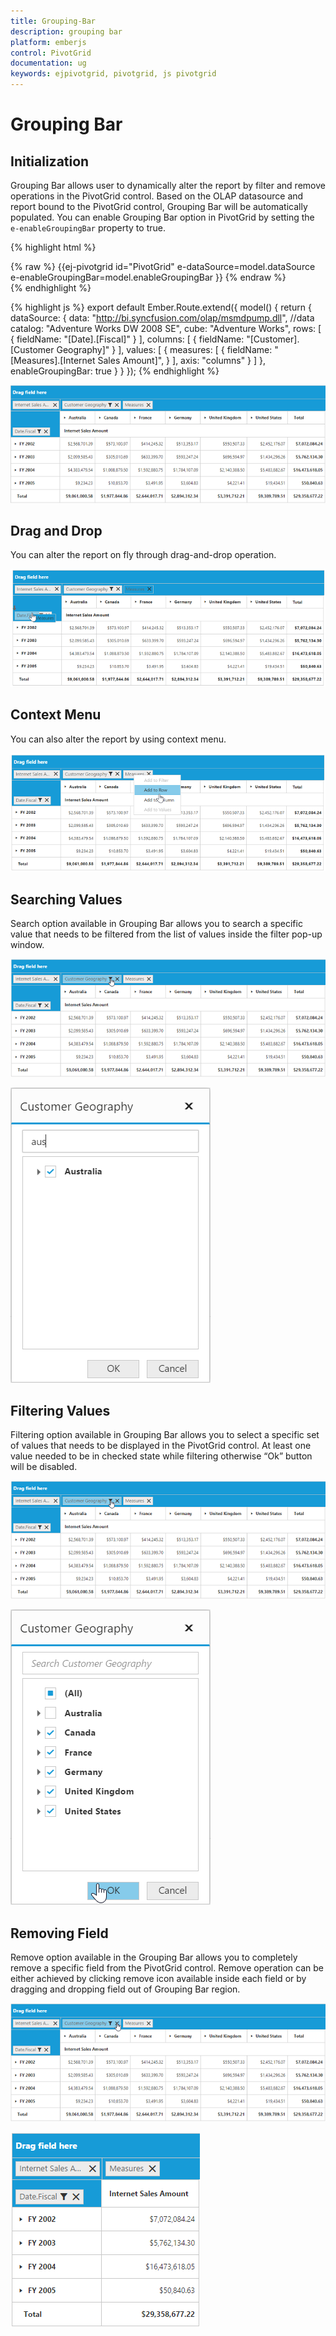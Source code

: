 ```yaml
---
title: Grouping-Bar
description: grouping bar
platform: emberjs
control: PivotGrid
documentation: ug
keywords: ejpivotgrid, pivotgrid, js pivotgrid
---
```


# Grouping Bar

## Initialization 
Grouping Bar allows user to dynamically alter the report by filter and remove operations in the PivotGrid control. Based on the OLAP datasource and report bound to the PivotGrid control, Grouping Bar will be automatically populated. You can enable Grouping Bar option in PivotGrid by setting the `e-enableGroupingBar` property to true.

{% highlight html %}
	<div class="e-control">
	{% raw %}
	{{ej-pivotgrid id="PivotGrid" e-dataSource=model.dataSource e-enableGroupingBar=model.enableGroupingBar }}
	{% endraw %}
	</div>
{% endhighlight %}

{% highlight js %}
    export default Ember.Route.extend({
        model() {
            return {
                dataSource: {
                data: "http://bi.syncfusion.com/olap/msmdpump.dll", //data
                catalog: "Adventure Works DW 2008 SE",
                cube: "Adventure Works",
                rows: [
                    {
                        fieldName: "[Date].[Fiscal]"
                    }
                ],
                columns: [
                    {
                        fieldName: "[Customer].[Customer Geography]"
                    }
                ],
                values: [
                    {
                        measures: [
                            {
                                fieldName: "[Measures].[Internet Sales Amount]",
                            }
                        ],
                        axis: "columns"
                    }
                ]
            },
            enableGroupingBar: true
           }
        }
    });
{% endhighlight %}

![](Grouping-Bar_images/olapclientgroupingbar.png)

## Drag and Drop

You can alter the report on fly through drag-and-drop operation.

![](Grouping-Bar_images/GBar_Olap.png)

## Context Menu

You can also alter the report by using context menu.

![](Grouping-Bar_images/CMenu_Olap.png)

## Searching Values
Search option available in Grouping Bar allows you to search a specific value that needs to be filtered from the list of values inside the filter pop-up window.

![](Grouping-Bar_images/OlapClntFiltering.png)

![](Grouping-Bar_images/olapclientsearching.png)

## Filtering Values
Filtering option available in Grouping Bar allows you to select a specific set of values that needs to be displayed in the PivotGrid control. At least one value needed to be in checked state while filtering otherwise “Ok” button will be disabled.

![](Grouping-Bar_images/OlapClntFiltering.png)

![](Grouping-Bar_images/olapclientfiltering.png)

## Removing Field
Remove option available in the Grouping Bar allows you to completely remove a specific field from the PivotGrid control. Remove operation can be either achieved by clicking remove icon available inside each field or by dragging and dropping field out of Grouping Bar region.

![](Grouping-Bar_images/Olapclientremove.png)

![](Grouping-Bar_images/OlapAFRemoving.png)


